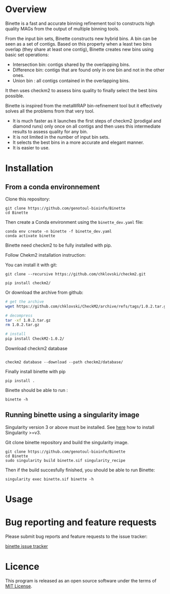 # Overview 

Binette is a fast and accurate binning refinement tool to constructs high quality MAGs from the output of multiple binning tools.

From the input bin sets, Binette constructs new hybrid bins. A bin can be seen as a set of contigs. Based on this property when a least two bins overlap (they share at least one contig), Binette creates new bins using basic set operations:
- Intersection bin: contigs shared by the overlapping bins.
- Difference bin: contigs that are found only in one bin and not in the other ones.
- Union bin : all contigs contained in the overlapping bins.

It then uses checkm2 to assess bins quality to finally select the best bins possible.

Binette is inspired from the metaWRAP bin-refinement tool but it effectively solves all the problems from that very tool. 
- It is much faster as it launches the first steps of checkm2 (prodigal and diamond runs) only once on all contigs and then uses this intermediate results to assess quality for any bin.
- It is not limited in the number of input bin sets.
- It selects the best bins in a more accurate and elegant manner.
- It is easier to use.

# Installation

## From a conda environnement

Clone this repository: 
```
git clone https://github.com/genotoul-bioinfo/Binette
cd Binette
```

Then create a Conda environment using the `binette_dev.yaml` file:
```
conda env create -n binette -f binette_dev.yaml
conda activate binette 
```

Binette need checkm2 to be fully installed with pip.

Follow Chekm2 installation instruction:

You can install it with git: 

```
git clone --recursive https://github.com/chklovski/checkm2.git

pip install checkm2/

```
Or download the archive from github:

```bash
# get the archive
wget https://github.com/chklovski/CheckM2/archive/refs/tags/1.0.2.tar.gz

# decompress
tar -xf 1.0.2.tar.gz
rm 1.0.2.tar.gz

# install
pip install CheckM2-1.0.2/

```

Download checkm2 database

```

checkm2 database --download --path checkm2/database/
```

Finally install binette with pip

```
pip install .
```

Binette should be able to run :

```
binette -h
```


## Running binette using a singularity image

Singularity version 3 or above must be installed. See [here](https://sylabs.io/guides/3.7/user-guide/quick_start.html#quick-installation-steps) how to install Singularity >=v3.

Git clone binette repository and build the singularity image. 

```
git clone https://github.com/genotoul-bioinfo/Binette
cd Binette
sudo singularity build binette.sif singularity_recipe
```

Then if the build succesfully finished, you should be able to run Binette:

```
singularity exec binette.sif binette -h
```

# Usage 



# Bug reporting and feature requests

Please submit bug reports and feature requests to the issue tracker:

[binette issue tracker](https://github.com/genotoul-bioinfo/Binette/issues)

# Licence

This program is released as an open source software under the terms of [MIT License](https://forgemia.inra.fr/jean.mainguy/binette/-/raw/main/LICENSE).
